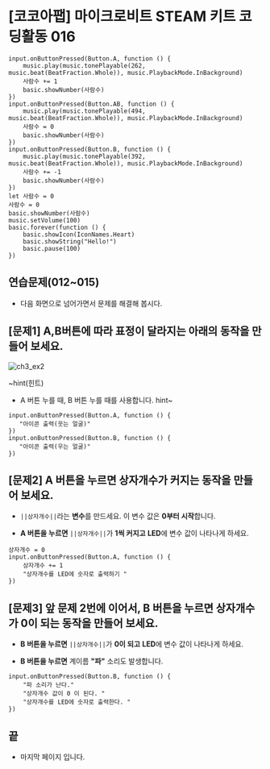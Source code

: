 # [코코아팹] 마이크로비트 STEAM 키트 코딩활동 016

```ghost
input.onButtonPressed(Button.A, function () {
    music.play(music.tonePlayable(262, music.beat(BeatFraction.Whole)), music.PlaybackMode.InBackground)
    사람수 += 1
    basic.showNumber(사람수)
})
input.onButtonPressed(Button.AB, function () {
    music.play(music.tonePlayable(494, music.beat(BeatFraction.Whole)), music.PlaybackMode.InBackground)
    사람수 = 0
    basic.showNumber(사람수)
})
input.onButtonPressed(Button.B, function () {
    music.play(music.tonePlayable(392, music.beat(BeatFraction.Whole)), music.PlaybackMode.InBackground)
    사람수 += -1
    basic.showNumber(사람수)
})
let 사람수 = 0
사람수 = 0
basic.showNumber(사람수)
music.setVolume(100)
basic.forever(function () {
    basic.showIcon(IconNames.Heart)
    basic.showString("Hello!")
    basic.pause(100)
})

```

## 연습문제(012~015)
* 다음 화면으로 넘어가면서 문제를 해결해 봅시다.

## [문제1] A,B버튼에 따라 표정이 달라지는 아래의 동작을 만들어 보세요.
![ch3_ex2](https://github.com/kocoasolution/mytutorial/assets/170903760/a9d39a4a-0d3b-445f-85af-2eee09289c23)

~hint(힌트)
* A 버튼 누를 때, B 버튼 누를 때를 사용합니다.
hint~

```blocks
input.onButtonPressed(Button.A, function () {
   "아이콘 출력(웃는 얼굴)"
})
input.onButtonPressed(Button.B, function () {
   "아이콘 출력(우는 얼굴)"
})
```

## [문제2] A 버튼을 누르면 상자개수가 커지는 동작을 만들어 보세요.
* ``||상자개수||``라는 **변수**를 만드세요. 이 변수 값은 **0부터 시작**합니다.

* **A 버튼을 누르면** ``||상자개수||``가 **1씩 커지고** **LED**에 변수 값이 나타나게 하세요.

```blocks
상자개수 = 0
input.onButtonPressed(Button.A, function () {
    상자개수 += 1
    "상자개수를 LED에 숫자로 출력하기 "
})
```

## [문제3] 앞 문제 2번에 이어서, B 버튼을 누르면 상자개수가 0이 되는 동작을 만들어 보세요.
* **B 버튼을 누르면** ``||상자개수||``가 **0이 되고** **LED**에 변수 값이 나타나게 하세요.

* **B 버튼을 누르면** 계이름 **"파"** 소리도 발생합니다.

```blocks
input.onButtonPressed(Button.B, function () {
    "파 소리가 난다."
    "상자개수 값이 0 이 된다. "
    "상자개수를 LED에 숫자로 출력한다. "
})
```

## 끝
* 마지막 페이지 입니다.
